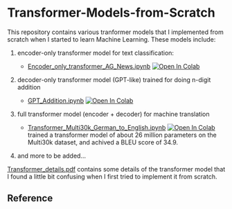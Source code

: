 # Transformer-Models-from-Scratch
This repository contains various tranformer models that I implemented from scratch when I started to learn Machine Learning. These models include:

1. encoder-only transformer model for text classification:
    - [Encoder_only_transformer_AG_News.ipynb](https://github.com/hbchen-one/Transformer-Models-from-Scratch/blob/main/Encoder_only_transformer_AG_News.ipynb) [![Open In Colab](https://colab.research.google.com/assets/colab-badge.svg)](https://colab.research.google.com/github/hbchen-one/Transformer-Models-from-Scratch/blob/main/Encoder_only_transformer_AG_News.ipynb) 

2. decoder-only transformer model (GPT-like) trained for doing n-digit addition 
    - [GPT_Addition.ipynb](https://github.com/hbchen-one/Transformer-Models-from-Scratch/blob/main/GPT_Addition.ipynb)  [![Open In Colab](https://colab.research.google.com/assets/colab-badge.svg)](https://colab.research.google.com/github/hbchen-one/Transformer-Models-from-Scratch/blob/main/GPT_Addition.ipynb)

3. full transformer model (encoder + decoder) for machine translation 
    - [Transformer_Multi30k_German_to_English.ipynb](https://github.com/hbchen-one/Transformer-Models-from-Scratch/blob/main/Transformer_Multi30k_German_to_English.ipynb) [![Open In Colab](https://colab.research.google.com/assets/colab-badge.svg)](https://colab.research.google.com/github/hbchen-one/Transformer-Models-from-Scratch/blob/main/Transformer_Multi30k_German_to_English.ipynb) trained a transformer model of about 26 million parameters on the Multi30k dataset, and achived a BLEU score of 34.9.

5. and more to be added...

[Transformer_details.pdf](https://github.com/hbchen-one/Transformer-Models-from-Scratch/blob/main/Transformer_details.pdf) contains some details of the transformer model that I
found a little bit confusing when I first tried to implement it from
scratch.

## Reference 

